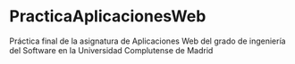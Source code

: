 # PracticaAplicacionesWeb
Práctica final de la asignatura de Aplicaciones Web del grado de ingeniería del Software en la Universidad Complutense de Madrid

